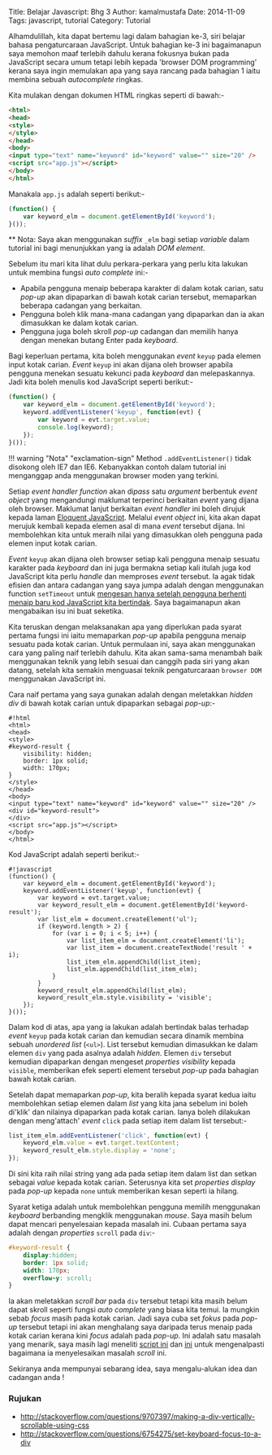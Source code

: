 Title: Belajar Javascript: Bhg 3
Author: kamalmustafa
Date: 2014-11-09
Tags: javascript, tutorial
Category: Tutorial

Alhamdulillah, kita dapat bertemu lagi dalam bahagian ke-3, siri belajar bahasa
pengaturcaraan JavaScript. Untuk bahagian ke-3 ini bagaimanapun saya memohon maaf
terlebih dahulu kerana fokusnya bukan pada JavaScript secara umum tetapi lebih
kepada 'browser DOM programming' kerana saya ingin memulakan apa yang saya rancang
pada bahagian 1 iaitu membina sebuah *autocomplete* ringkas.

Kita mulakan dengan dokumen HTML ringkas seperti di bawah:-

```html
<html>
<head>
<style>
</style>
</head>
<body>
<input type="text" name="keyword" id="keyword" value="" size="20" />
<script src="app.js"></script>
</body>
</html>
```
Manakala `app.js` adalah seperti berikut:-

```js
(function() {
    var keyword_elm = document.getElementById('keyword');
}());
```
** Nota: Saya akan menggunakan *suffix* `_elm` bagi setiap *variable* dalam tutorial ini
bagi menunjukkan yang ia adalah *DOM element*.

Sebelum itu mari kita lihat dulu perkara-perkara yang perlu kita lakukan untuk membina
fungsi *auto complete* ini:-

* Apabila pengguna menaip beberapa karakter di dalam kotak carian, satu *pop-up* akan
  dipaparkan di bawah kotak carian tersebut, memaparkan beberapa cadangan yang berkaitan.
* Pengguna boleh klik mana-mana cadangan yang dipaparkan dan ia akan dimasukkan ke dalam
  kotak carian.
* Pengguna juga boleh skroll *pop-up* cadangan dan memilih hanya dengan menekan butang
  Enter pada *keyboard*.

Bagi keperluan pertama, kita boleh menggunakan *event* `keyup` pada elemen input kotak
carian. *Event* `keyup` ini akan dijana oleh browser apabila pengguna menekan sesuatu
kekunci pada *keyboard* dan melepaskannya. Jadi kita boleh menulis kod JavaScript seperti
berikut:-

```js
(function() {
    var keyword_elm = document.getElementById('keyword');
    keyword.addEventListener('keyup', function(evt) {
        var keyword = evt.target.value;
        console.log(keyword);
    });
}());
```

!!! warning "Nota" "exclamation-sign"
    Method `.addEventListener()` tidak disokong oleh IE7 dan IE6. Kebanyakkan contoh dalam
    tutorial ini menganggap anda menggunakan browser moden yang terkini.

Setiap *event handler function* akan di*pass* satu *argument* berbentuk *event object*
yang mengandungi maklumat terperinci berkaitan *event* yang dijana oleh browser.
Maklumat lanjut berkaitan *event handler* ini boleh dirujuk kepada laman [Eloquent 
JavaScript][eloquent]. Melalui *event object* ini, kita akan dapat merujuk kembali
kepada elemen asal di mana *event* tersebut dijana. Ini membolehkan kita untuk meraih
nilai yang dimasukkan oleh pengguna pada elemen input kotak carian.

*Event* `keyup` akan dijana oleh browser setiap kali pengguna menaip sesuatu karakter
pada *keyboard* dan ini juga bermakna setiap kali itulah juga kod JavaScript kita
perlu *handle* dan memproses *event* tersebut. Ia agak tidak efisien dan antara cadangan
yang saya jumpa adalah dengan menggunakan function `setTimeout` untuk [mengesan hanya
setelah pengguna berhenti menaip baru kod JavaScript kita bertindak][settimeout]. Saya
bagaimanapun akan mengabaikan isu ini buat seketika.

Kita teruskan dengan melaksanakan apa yang diperlukan pada syarat pertama fungsi ini
iaitu memaparkan *pop-up* apabila pengguna menaip sesuatu pada kotak carian. Untuk
permulaan ini, saya akan menggunakan cara yang paling naif terlebih dahulu. Kita akan
sama-sama menambah baik menggunakan teknik yang lebih sesuai dan canggih pada siri yang
akan datang, setelah kita semakin menguasai teknik pengaturcaraan `browser DOM`
menggunakan JavaScript ini.

Cara naif pertama yang saya gunakan adalah dengan meletakkan *hidden div* di bawah
kotak carian untuk dipaparkan sebagai *pop-up*:-

    #!html
    <html>
    <head>
    <style>
    #keyword-result {
        visibility: hidden;
        border: 1px solid;
        width: 170px;
    }
    </style>
    </head>
    <body>
    <input type="text" name="keyword" id="keyword" value="" size="20" />
    <div id="keyword-result">
    </div>
    <script src="app.js"></script>
    </body>
    </html>

Kod JavaScript adalah seperti berikut:-

    #!javascript
    (function() {
        var keyword_elm = document.getElementById('keyword');
        keyword.addEventListener('keyup', function(evt) {
            var keyword = evt.target.value;
            var keyword_result_elm = document.getElementById('keyword-result');
            var list_elm = document.createElement('ul');
            if (keyword.length > 2) {
                for (var i = 0; i < 5; i++) {
                    var list_item_elm = document.createElement('li');
                    var list_item = document.createTextNode('result ' + i);
                    list_item_elm.appendChild(list_item);
                    list_elm.appendChild(list_item_elm);
                }
            }
            keyword_result_elm.appendChild(list_elm);
            keyword_result_elm.style.visibility = 'visible';
        });
    }());

Dalam kod di atas, apa yang ia lakukan adalah bertindak balas terhadap *event* `keyup`
pada kotak carian dan kemudian secara dinamik membina sebuah *unordered list* (`<ul>`).
List tersebut kemudian dimasukkan ke dalam elemen `div` yang pada asalnya adalah *hidden*.
Elemen `div` tersebut kemudian dipaparkan dengan mengeset *properties* *visibility* kepada
`visible`, memberikan efek seperti element tersebut *pop-up* pada bahagian bawah kotak
carian.

Setelah dapat memaparkan *pop-up*, kita beralih kepada syarat kedua iaitu membolehkan
setiap elemen dalam *list* yang kita jana sebelum ini boleh di'klik' dan nilainya
dipaparkan pada kotak carian. Ianya boleh dilakukan dengan meng'attach' *event* `click`
pada setiap item dalam list tersebut:-

```javascript
list_item_elm.addEventListener('click', function(evt) {
    keyword_elm.value = evt.target.textContent;
    keyword_result_elm.style.display = 'none';
});
```
Di sini kita raih nilai string yang ada pada setiap item dalam list dan setkan sebagai
*value* kepada kotak carian. Seterusnya kita set *properties* *display* pada *pop-up*
kepada `none` untuk memberikan kesan seperti ia hilang.

Syarat ketiga adalah untuk membolehkan pengguna memilih menggunakan *keyboard* berbanding
mengklik menggunakan *mouse*. Saya masih belum dapat mencari penyelesaian kepada masalah
ini. Cubaan pertama saya adalah dengan *properties* `scroll` pada `div`:-

```css
#keyword-result {
    display:hidden;
    border: 1px solid;
    width: 170px;
    overflow-y: scroll;
}
```
Ia akan meletakkan *scroll bar* pada `div` tersebut tetapi kita masih belum dapat skroll
seperti fungsi *auto complete* yang biasa kita temui. Ia mungkin sebab *focus* masih
pada kotak carian. Jadi saya cuba set *fokus* pada *pop-up* tersebut tetapi ini akan
menghalang saya daripada terus menaip pada kotak carian kerana kini *focus* adalah pada
*pop-up*. Ini adalah satu masalah yang menarik, saya masih lagi meneliti [script ini][autoComplt]
dan [ini][completely] untuk mengenalpasti bagaimana ia menyelesaikan masalah *scroll* ini.

Sekiranya anda mempunyai sebarang idea, saya mengalu-alukan idea dan cadangan anda !

[eloquent]:http://eloquentjavascript.net/14_event.html
[settimeout]:http://davidwalsh.name/javascript-settimeout
[autoComplt]:https://github.com/Fischer-L/autoComplt
[completely]:http://complete-ly.appspot.com/

### Rujukan
* http://stackoverflow.com/questions/9707397/making-a-div-vertically-scrollable-using-css
* http://stackoverflow.com/questions/6754275/set-keyboard-focus-to-a-div
